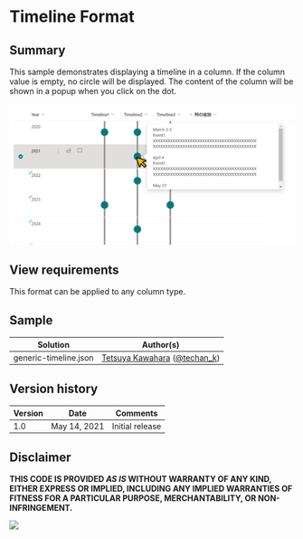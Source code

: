 # Timeline Format

## Summary
This sample demonstrates displaying a timeline in a column. If the column value is empty, no circle will be displayed. The content of the column will be shown in a popup when you click on the dot.

![screenshot of the sample](./assets/screenshot.png)

## View requirements
This format can be applied to any column type.

## Sample

Solution|Author(s)
--------|---------
generic-timeline.json | [Tetsuya Kawahara](https://github.com/tecchan1107) ([@techan_k](https://twitter.com/techan_k))

## Version history

Version |Date         |Comments
--------|-------------|----------------
1.0     |May 14, 2021 |Initial release

## Disclaimer
**THIS CODE IS PROVIDED *AS IS* WITHOUT WARRANTY OF ANY KIND, EITHER EXPRESS OR IMPLIED, INCLUDING ANY IMPLIED WARRANTIES OF FITNESS FOR A PARTICULAR PURPOSE, MERCHANTABILITY, OR NON-INFRINGEMENT.**

<img src="https://pnptelemetry.azurewebsites.net/list-formatting/column-samples/generic-timeline" />
